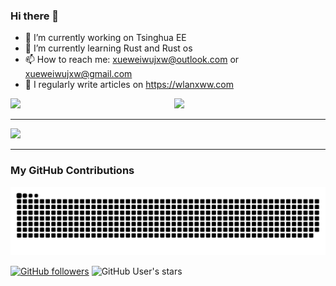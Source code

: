 ### Hi there 👋

<!--
**xueweiwujxw/xueweiwujxw** is a ✨ _special_ ✨ repository because its `README.md` (this file) appears on your GitHub profile.

Here are some ideas to get you started:

- 🔭 I’m currently working on ...
- 🌱 I’m currently learning ...
- 👯 I’m looking to collaborate on ...
- 🤔 I’m looking for help with ...
- 💬 Ask me about ...
- 📫 How to reach me: ...
- 😄 Pronouns: ...
- ⚡ Fun fact: ...
-->

- 🔭 I’m currently working on Tsinghua EE
- 🌱 I’m currently learning Rust and Rust os
- 📫 How to reach me: xueweiwujxw@outlook.com or xueweiwujxw@gmail.com
- 📝 I regularly write articles on https://wlanxww.com

<div>
  <img align="left" src="https://github-readme-stats-sigma-five.vercel.app/api?username=xueweiwujxw&count_private=true&include_all_commits=true&theme=onedark&show_icons=true" width="52%" />
  <img src="https://github-readme-stats-sigma-five.vercel.app/api/top-langs/?username=xueweiwujxw&layout=compact&theme=onedark" width="42%"/>
</div>

---

<a href="https://github.com/ryo-ma/github-profile-trophy">
  <img width=800 src="https://github-profile-trophy.vercel.app/?username=xueweiwujxw&row=1&theme=onedark&margin-w=10&no-frame=true"/>
</a>
  
---

### My GitHub Contributions

<picture>
  <source media="(prefers-color-scheme: dark)" srcset="https://raw.githubusercontent.com/xueweiwujxw/xueweiwujxw/main/assets/github-contribution-grid-snake-dark.svg">
  <source media="(prefers-color-scheme: light)" srcset="https://raw.githubusercontent.com/xueweiwujxw/xueweiwujxw/main/assets/github-contribution-grid-snake.svg">
  <img alt="github contribution grid snake animation" src="https://raw.githubusercontent.com/xueweiwujxw/xueweiwujxw/main/assets/github-contribution-grid-snake.svg">
</picture>

[![GitHub followers](https://img.shields.io/github/followers/xueweiwujxw?style=social)](https://github.com/xueweiwujxw?tab=followers)
![GitHub User's stars](https://img.shields.io/github/stars/xueweiwujxw?style=social)
